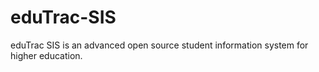 # eduTrac-SIS
eduTrac SIS is an advanced open source student information system for higher education.
